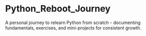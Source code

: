 # Python_Reboot_Journey
A personal journey to relearn Python from scratch - documenting fundamentals, exercises, and mini-projects for consistent growth.
